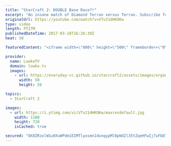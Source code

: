 ```yaml
---
title: "StarCraft 2: DOUBLE Base Race?!"
excerpt: "An insane match of Diamond Terran versus Terran. Subscribe for more videos: http://lowko.tv/youtube Extreme Cannon Rush: https://goo.gl/zQuQrw  Just your classic base race into base race with one of the craziest endings I have ever seen in all of StarCraft 2.  If you have an awesome replay of StarCraft"
originalUrl: https://youtube.com/watch?v=VTv21dHKOKw
type: video
length: PT27M
publishedDateTime: 2017-03-18T16:26:39Z
heat: 50

featuredContent: "<iframe width=\"800\" height=\"500\" frameborder=\"0\" src=\"https://www.youtube.com/embed/VTv21dHKOKw\" allow=\"accelerometer; autoplay; encrypted-media; gyroscope; picture-in-picture\" allowfullscreen></iframe>"

provider:
  name: LowkoTV
  domain: lowko.tv
  images:
    - url: https://everyday-cc.github.io/starcraft2/assets/images/organizations/lowko.tv-50x50.jpg
      width: 50
      height: 50

topics:
  - StarCraft 2

images:
  - url: https://i.ytimg.com/vi/VTv21dHKOKw/maxresdefault.jpg
    width: 1280
    height: 720
    isCached: true

secured: "OX8ZRzolW1u0XuWPdm1EIMTlyosmn1dunqypMl0pNd2l35tZqeHFwIj7uFbD7qbe5hlnrQK7EBWtD8gHsXEugianmknIjXTSGBcR2Gn1Fwlznokj8otJHCY63dZqP3DL3u7li1DViIPH3g3B7HR0yOg/wkBt2UklXSwZvC3UOIFszYAeElkNIOPS6kk4m5aUarffv6iGSZ63G6H4D/Hh04dKMHYQJsycSVVfsTsWBMf+dS8kEchgYXni0cA9jvjnzi76DbZL1T9V1/sxNw6FeS+iCuSqD8adH9Qx36jcd9vhA/jRzJZP6nHr2XMn/THNU5MrQE34qOylujkRp4ziCGbzJdO0U4AcA+DdZ5fX37HKAkz29LKp3TmyeA2YYRj8xUOFpiB3QE2nyf5Ys5swITnd5kS3Uwc6p1lZ8ioTDv8=;DuNwooYbsSAunh/53C00jA=="
---
```



